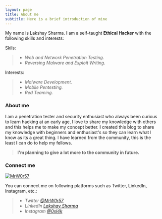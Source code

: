 ```yaml
---
layout: page
title: About me
subtitle: Here is a brief introduction of mine
---
```


My name is Lakshay Sharma. I am a self-taught **Ethical Hacker** with the following skills and interests:

Skils:

> - _Web and Network Penetration Testing._
> - _Reversing Malware and Exploit Writing._

Interests:

> - _Malware Development._
> - _Mobile Pentesting._
> - _Red Teaming._


### About me

I am a penetration tester and security enthusiast who always been curious to learn hacking at an early age, I love to share my knowledge with others and this helps me to make my concept better.
I created this blog to share my knowledge with beginners and enthusiast's so they can learn what I know as its a great thing.
I have learned from the community, this is the least I can do to help my fellows.
> **I'm planning to give a lot more to the community in future.**

### Connect me

[![MrW0r57](http://www.hackthebox.eu/badge/image/137513)](https://www.hackthebox.eu/home/users/profile/137513) 

You can connect me on following platforms such as Twitter, LinkedIn, Instagram, etc.:

> * _Twitter [@MrW0r57](https://twitter.com/lakshaypandit3)_
> * _LinkedIn [Lakshay Sharma](https://linkedin.com/in/lakshay-sharma-6a796a189)_
> * _Instagram [@0xl4k](https://instagram.com/0xl4k)_

